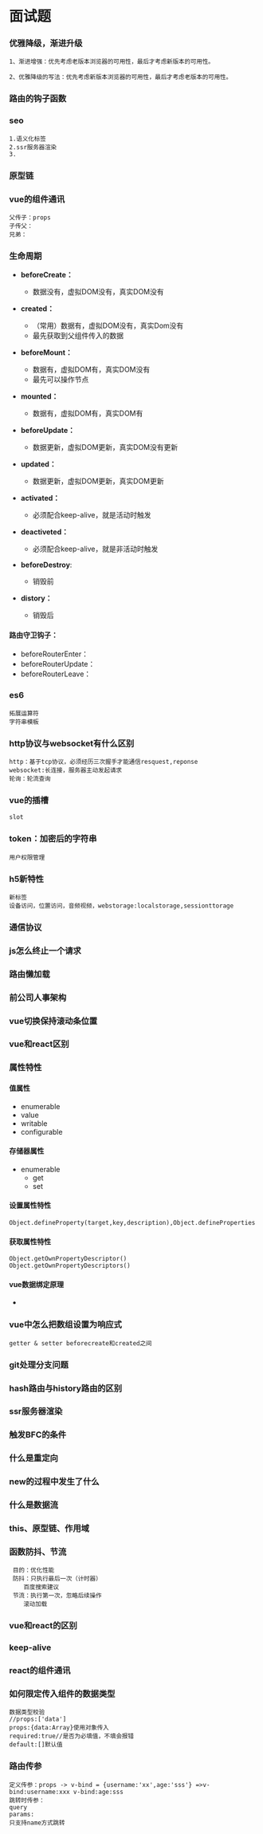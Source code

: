 # 面试题

### 优雅降级，渐进升级
   
    1、渐进增强：优先考虑老版本浏览器的可用性，最后才考虑新版本的可用性。

    2、优雅降级的写法：优先考虑新版本浏览器的可用性，最后才考虑老版本的可用性。



### 路由的钩子函数

### seo
    1.语义化标签
    2.ssr服务器渲染
    3.

### 原型链

### vue的组件通讯
    父传子：props
    子传父：
    兄弟：

### 生命周期

* **beforeCreate：** 
    * 数据没有，虚拟DOM没有，真实DOM没有

* **created：**         
    * （常用）数据有，虚拟DOM没有，真实Dom没有
    * 最先获取到父组件传入的数据
* **beforeMount：**     
    * 数据有，虚拟DOM有，真实DOM没有
    * 最先可以操作节点
* **mounted：**        
    * 数据有，虚拟DOM有，真实DOM有
* **beforeUpdate：**    
    * 数据更新，虚拟DOM更新，真实DOM没有更新
* **updated：**         
    * 数据更新，虚拟DOM更新，真实DOM更新
* **activated：**       
    * 必须配合keep-alive，就是活动时触发
* **deactiveted：**     
    * 必须配合keep-alive，就是非活动时触发
* **beforeDestroy**:    
    * 销毁前
* **distory：**         
    * 销毁后

#### 路由守卫钩子： 
  * beforeRouterEnter：
  * beforeRouterUpdate：
  * beforeRouterLeave：

 
### es6
    拓展运算符
    字符串模板

### http协议与websocket有什么区别
    http：基于tcp协议，必须经历三次握手才能通信resquest,reponse
    websocket:长连接，服务器主动发起请求
    轮询：轮流查询


### vue的插槽
    slot

### token：加密后的字符串
	用户权限管理

### h5新特性
    新标签
    设备访问，位置访问，音频视频，webstorage:localstorage,sessionttorage

### 通信协议

### js怎么终止一个请求

### 路由懒加载

### 前公司人事架构

### vue切换保持滚动条位置

### vue和react区别

### 属性特性

#### 值属性
* enumerable
* value
* writable
* configurable
#### 存储器属性
* enumerable
  * get
  * set

#### 设置属性特性	
    Object.defineProperty(target,key,description),Object.defineProperties

#### 获取属性特性
    Object.getOwnPropertyDescriptor()
    Object.getOwnPropertyDescriptors()



#### vue数据绑定原理
* 


### vue中怎么把数组设置为响应式
	getter & setter beforecreate和created之间

### git处理分支问题

### hash路由与history路由的区别

### ssr服务器渲染

### 触发BFC的条件

### 什么是重定向

### new的过程中发生了什么

### 什么是数据流

### this、原型链、作用域

### 函数防抖、节流
     目的：优化性能
     防抖：只执行最后一次（计时器）
        百度搜索建议
     节流：执行第一次，忽略后续操作
        滚动加载
		
### vue和react的区别

### keep-alive

### react的组件通讯

### 如何限定传入组件的数据类型
	数据类型校验
	//props:['data']
	props:{data:Array}使用对象传入
	required:true//是否为必填值，不填会报错
	default:[]默认值

### 路由传参
	定义传参：props -> v-bind = {username:'xx',age:'sss'} =>v-bind:username:xxx v-bind:age:sss
	跳转时传参：
	query
	params:
	只支持name方式跳转